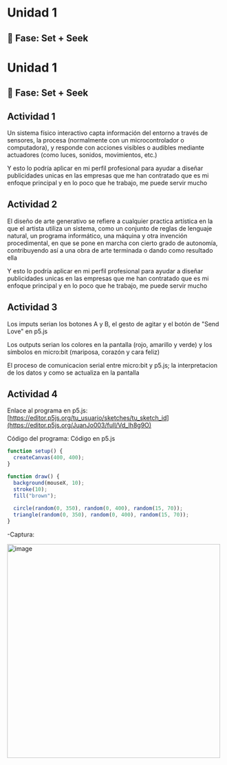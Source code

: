 # Unidad 1

## 🔎 Fase: Set + Seek

# Unidad 1

## 🔎 Fase: Set + Seek

## Actividad 1

Un sistema físico interactivo capta información del entorno a través de sensores, la procesa (normalmente con un microcontrolador o computadora), y responde con acciones visibles o audibles mediante actuadores (como luces, sonidos, movimientos, etc.)

Y esto lo podría aplicar en mi perfil profesional para ayudar a diseñar publicidades unicas en las empresas que me han contratado que es mi enfoque principal y en lo poco que he trabajo, me puede servir mucho

## Actividad 2

El diseño de arte generativo se refiere a cualquier practica artística en la que el artista utiliza un sistema, como un conjunto de reglas de lenguaje natural, un programa informático, una máquina y otra invención procedimental, en que se pone en marcha con cierto grado de autonomía, contribuyendo así a una obra de arte terminada o dando como resultado ella

Y esto lo podría aplicar en mi perfil profesional para ayudar a diseñar publicidades unicas en las empresas que me han contratado que es mi enfoque principal y en lo poco que he trabajo, me puede servir mucho

## Actividad 3

Los imputs serian los botones A y B, el gesto de agitar y el botón de "Send Love" en p5.js

Los outputs serian los colores en la pantalla (rojo, amarillo y verde) y los símbolos en micro:bit (mariposa, corazón y cara feliz)

El proceso de comunicacion serial entre micro:bit y p5.js; la interpretacion de los datos y como se actualiza en la pantalla

## Actividad 4
Enlace al programa en p5.js:
[https://editor.p5js.org/tu_usuario/sketches/tu_sketch_id](https://editor.p5js.org/JuanJo003/full/Vd_lh8g9O)

Código del programa:
Código en p5.js

```javascript
function setup() {
  createCanvas(400, 400);
}

function draw() {
  background(mouseX, 10);
  stroke(10);
  fill("brown");
  
  circle(random(0, 350), random(0, 400), random(15, 70));
  triangle(random(0, 350), random(0, 400), random(15, 70));  
}
```

-Captura:

<img width="495" height="497" alt="image" src="https://github.com/user-attachments/assets/35f8e46b-d8bf-4075-89d2-1dca9b21a48f" />



